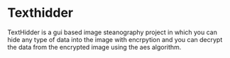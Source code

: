 # Texthidder

TextHidder is a gui based image steanography project in which you can hide any type of data into the image with encrpytion and you can decrypt the data from the encrypted image using the aes algorithm. 
